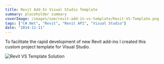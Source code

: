 ```yaml
---
title: Revit Add-In Visual Studio Template
summary: placeholder summary
coverImage: /images/som/revit-add-in-vs-template/Revit-VS-Template.png
tags: ["C#.Net", "Revit", "Revit API", "Visual Studio"]
date: "2014-11-11"
---
```


To facilitate the rapid development of new Revit add-ins I created this custom project template for Visual Studio.

![Revit VS Template Solution](/images/som/revit-add-in-vs-template/Revit-VS-Template-Solution.png)

